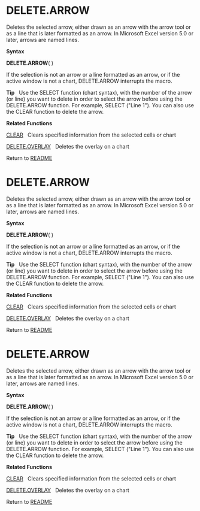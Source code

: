 # DELETE.ARROW

Deletes the selected arrow, either drawn as an arrow with the arrow tool
or as a line that is later formatted as an arrow. In Microsoft Excel
version 5.0 or later, arrows are named lines.

**Syntax**

**DELETE.ARROW**( )

If the selection is not an arrow or a line formatted as an arrow, or if
the active window is not a chart, DELETE.ARROW interrupts the macro.

**Tip**&nbsp;&nbsp;&nbsp;Use the SELECT function (chart syntax), with
the number of the arrow (or line) you want to delete in order to select
the arrow before using the DELETE.ARROW function. For example, SELECT
("Line 1"). You can also use the CLEAR function to delete the arrow.

**Related Functions**

[CLEAR](CLEAR.md)&nbsp;&nbsp;&nbsp;Clears specified information from the selected
cells or chart

[DELETE.OVERLAY](DELETE.OVERLAY.md)&nbsp;&nbsp;&nbsp;Deletes the overlay on a chart



Return to [README](README.md#D)

# DELETE.ARROW

Deletes the selected arrow, either drawn as an arrow with the arrow tool
or as a line that is later formatted as an arrow. In Microsoft Excel
version 5.0 or later, arrows are named lines.

**Syntax**

**DELETE.ARROW**( )

If the selection is not an arrow or a line formatted as an arrow, or if
the active window is not a chart, DELETE.ARROW interrupts the macro.

**Tip**&nbsp;&nbsp;&nbsp;Use the SELECT function (chart syntax), with
the number of the arrow (or line) you want to delete in order to select
the arrow before using the DELETE.ARROW function. For example, SELECT
("Line 1"). You can also use the CLEAR function to delete the arrow.

**Related Functions**

[CLEAR](CLEAR.md)&nbsp;&nbsp;&nbsp;Clears specified information from the selected
cells or chart

[DELETE.OVERLAY](DELETE.OVERLAY.md)&nbsp;&nbsp;&nbsp;Deletes the overlay on a chart



Return to [README](README.md#D)

# DELETE.ARROW

Deletes the selected arrow, either drawn as an arrow with the arrow tool
or as a line that is later formatted as an arrow. In Microsoft Excel
version 5.0 or later, arrows are named lines.

**Syntax**

**DELETE.ARROW**( )

If the selection is not an arrow or a line formatted as an arrow, or if
the active window is not a chart, DELETE.ARROW interrupts the macro.

**Tip**&nbsp;&nbsp;&nbsp;Use the SELECT function (chart syntax), with
the number of the arrow (or line) you want to delete in order to select
the arrow before using the DELETE.ARROW function. For example, SELECT
("Line 1"). You can also use the CLEAR function to delete the arrow.

**Related Functions**

[CLEAR](CLEAR.md)&nbsp;&nbsp;&nbsp;Clears specified information from the selected
cells or chart

[DELETE.OVERLAY](DELETE.OVERLAY.md)&nbsp;&nbsp;&nbsp;Deletes the overlay on a chart



Return to [README](README.md#D)

